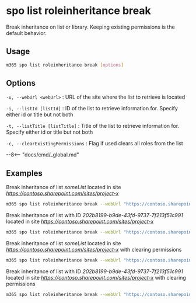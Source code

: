 # spo list roleinheritance break

Break inheritance on list or library. Keeping existing permissions is the default behavior.

## Usage

```sh
m365 spo list roleinheritance break [options]
```

## Options

`-u, --webUrl <webUrl>`
: URL of the site where the list to retrieve is located

`-i, --listId [listId]`
: ID of the list to retrieve information for. Specify either id or title but not both

`-t, --listTitle [listTitle]`
: Title of the list to retrieve information for. Specify either id or title but not both

`-c, --clearExistingPermissions`
: Flag if used clears all roles from the list

--8<-- "docs/cmd/_global.md"

## Examples

Break inheritance of list _someList_ located in site _https://contoso.sharepoint.com/sites/project-x_

```sh
m365 spo list roleinheritance break --webUrl "https://contoso.sharepoint.com/sites/project-x" --listTitle "someList"
```

Break inheritance of list with ID _202b8199-b9de-43fd-9737-7f213f51c991_ located in site _https://contoso.sharepoint.com/sites/project-x_

```sh
m365 spo list roleinheritance break --webUrl "https://contoso.sharepoint.com/sites/project-x" --listId "202b8199-b9de-43fd-9737-7f213f51c991"
```

Break inheritance of list _someList_ located in site _https://contoso.sharepoint.com/sites/project-x_ with clearing permissions 

```sh
m365 spo list roleinheritance break --webUrl "https://contoso.sharepoint.com/sites/project-x" --listTitle "someList" --clearExistingPermissions
```

Break inheritance of list with ID _202b8199-b9de-43fd-9737-7f213f51c991_ located in site _https://contoso.sharepoint.com/sites/project-x_ with clearing permissions 

```sh
m365 spo list roleinheritance break --webUrl "https://contoso.sharepoint.com/sites/project-x" --listId "202b8199-b9de-43fd-9737-7f213f51c991" --clearExistingPermissions
```